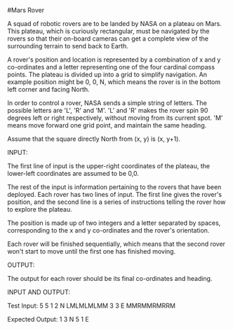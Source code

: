 #Mars Rover

A squad of robotic rovers are to be landed by NASA on a plateau on Mars.
This plateau, which is curiously rectangular, must be navigated by the 
rovers so that their on-board cameras can get a complete view of the
surrounding terrain to send back to Earth.

A rover's position and location is represented by a combination of x 
and y co-ordinates and a letter representing one of the four cardinal 
compass points. The plateau is divided up into a grid to simplify navigation. 
An example position might be 0, 0, N, which means the rover is in
the bottom left corner and facing North.

In order to control a rover, NASA sends a simple string of letters.
The possible letters are 'L', 'R' and 'M'. 'L' and 'R' makes the rover 
spin 90 degrees left or right respectively, without moving from its current spot.
'M' means move forward one grid point, and maintain the same heading.

Assume that the square directly North from (x, y) is (x, y+1).

INPUT:

The first line of input is the upper-right coordinates of the plateau, 
the lower-left coordinates are assumed to be 0,0.

The rest of the input is information pertaining to the rovers that have 
been deployed. Each rover has two lines of input. The first line gives the 
rover's position, and the second line is a series of instructions telling 
the rover how to explore the plateau.

The position is made up of two integers and a letter separated by spaces,
corresponding to the x and y co-ordinates and the rover's orientation.

Each rover will be finished sequentially, which means that the second rover 
won't start to move until the first one has finished moving.

OUTPUT:

The output for each rover should be its final co-ordinates and heading.

INPUT AND OUTPUT:

Test Input:
5 5
1 2 N
LMLMLMLMM
3 3 E
MMRMMRMRRM

Expected Output:
1 3 N
5 1 E
